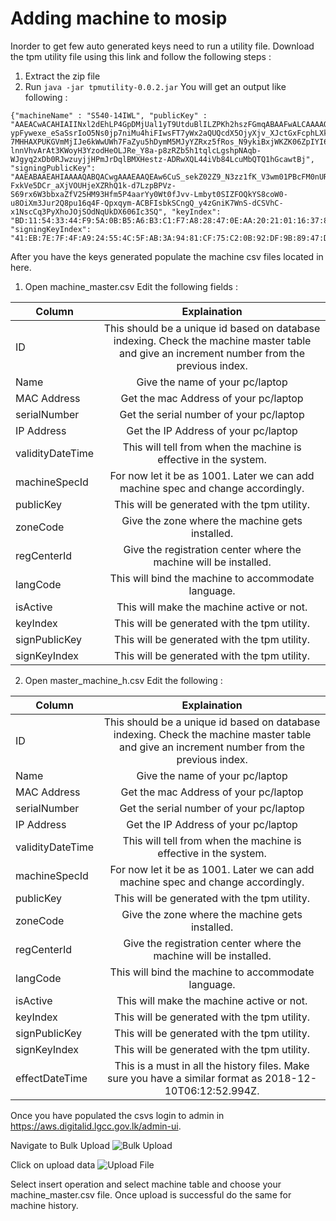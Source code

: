 # Adding machine to mosip

Inorder to get few auto generated keys need to run a utility file. Download the tpm utility file using this link and follow the following steps : 
 1. Extract the zip file
 2. Run ``` java -jar tpmutility-0.0.2.jar ```
You will get an output like following : 
``` 
{"machineName" : "S540-14IWL", "publicKey" : "AAEACwACAHIAIINxl2dEhLP4GpDMjUal1yT9UtduBlILZPKh2hszFGmqABAAFwALCAAAAQABAQDiSa_AdVmDrj-ypFywexe_eSaSsrIoO5Ns0jp7niMu4hiFIwsFT7yWx2aQUQcdX5OjyXjv_XJctGxFcphLXke5fwAoW6BsbeM__1Mlhq9YvdMKlwMjhKcd-7MHHAXPUKGVmMjIJe6kWwUWh7FaZyu5hDymM5MJyYZRxz5fRos_N9ykiBxjWKZK06ZpIYI6Tj9rUNZ6HAdbJH2RmBHuO0knpbXdB-lnnVhvArAt3KWoyH3YzodHeOLJRe_Y8a-p8zRZb5h1tqlcLgshpNAqb-WJgyq2xDb0RJwzuyjjHPmJrDqlBMXHestz-ADRwXQL44iVb84LcuMbQTQ1hGcawtBj", "signingPublicKey": "AAEABAAEAHIAAAAQABQACwgAAAEAAQEAw6CuS_sekZ02Z9_N3zz1fK_V3wm01PBcFM0nURerczjO2wqIxfmXpQQql3_S819nj_MwtkZ8K2ja0MRUJzJrmmbgBreFIGTa7Zhl9uAdzKghAA5hEaXV1YcxIl8m72vZpVX_dgqYzU8dccfRChsA-FxkVe5DCr_aXjVOUHjeXZRhQ1k-d7LzpBPVz-S69rx6W3bbxaZfV25HM93Hfm5P4aarYy0Wt0fJvv-Lmbyt0SIZFOQkYS8coW0-u8OiXm3Jur2Q8pu16q4F-Qpxqym-ACBFIsbkSCngQ_y4zGniK7WnS-dCSVhC-x1NscCq3PyXhoJOjSOdNqUkDX606Ic3SQ", "keyIndex": "BD:11:54:33:44:F9:5A:0B:B5:A6:B3:C1:F7:A8:28:47:0E:AA:20:21:01:16:37:89:D1:9C:8D:EC:96:5D:F5:A6", "signingKeyIndex": "41:EB:7E:7F:4F:A9:24:55:4C:5F:AB:3A:94:81:CF:75:C2:0B:92:DF:9B:89:47:D1:AD:B0:84:7A:F7:65:6A:88"}
```

After you have the keys generated populate the machine csv files located in here.
1. Open machine_master.csv
Edit the following fields : 

| Column        | Explaination           |
| ------------- |:-------------:|
| ID       | This should be a unique id based on database indexing. Check the machine master table and give an increment number from the previous index.
| Name |Give the name of your pc/laptop |
|MAC Address      | Get the mac Address of your pc/laptop      |
| serialNumber | Get the serial number of your pc/laptop      |
| IP Address | Get the IP Address of your pc/laptop      |
| validityDateTime | This will tell from when the machine is effective in the system.      |
| machineSpecId | For now let it be as 1001. Later we can add machine spec and change accordingly.      |
| publicKey | This will be generated with the tpm utility.    |
| zoneCode | Give the zone where the machine gets installed.      |
| regCenterId | Give the registration center where the machine will be installed.      |
| langCode | This will bind the machine to accommodate  language.     |
| isActive | This will make the machine active or not.    |
| keyIndex | This will be generated with the tpm utility.     |
| signPublicKey |This will be generated with the tpm utility.     |
| signKeyIndex | This will be generated with the tpm utility.   |

2. Open master_machine_h.csv
 Edit the following : 

| Column        | Explaination           |
| ------------- |:-------------:|
| ID       | This should be a unique id based on database indexing. Check the machine master table and give an increment number from the previous index.
| Name |Give the name of your pc/laptop |
|MAC Address      | Get the mac Address of your pc/laptop      |
| serialNumber | Get the serial number of your pc/laptop      |
| IP Address | Get the IP Address of your pc/laptop      |
| validityDateTime | This will tell from when the machine is effective in the system.      |
| machineSpecId | For now let it be as 1001. Later we can add machine spec and change accordingly.      |
| publicKey | This will be generated with the tpm utility.    |
| zoneCode | Give the zone where the machine gets installed.      |
| regCenterId | Give the registration center where the machine will be installed.      |
| langCode | This will bind the machine to accommodate  language.     |
| isActive | This will make the machine active or not.    |
| keyIndex | This will be generated with the tpm utility.     |
| signPublicKey |This will be generated with the tpm utility.     |
| signKeyIndex | This will be generated with the tpm utility.   |
| effectDateTime | This is a must in all the history files. Make sure you have a similar format as 2018-12-10T06:12:52.994Z. |

                                   
                               
Once you have populated the csvs login to admin in https://aws.digitalid.lgcc.gov.lk/admin-ui. 

Navigate to Bulk Upload
![Bulk Upload](https://github.com/ICTASL/UDI-poc/blob/master/documentations/local_setup_guide/registration-client/configuration_dialog.JPG)


Click on upload data
![Upload File](https://github.com/ICTASL/UDI-poc/blob/master/documentations/local_setup_guide/registration-client/configuration_dialog.JPG)


Select insert operation and select machine table and choose your machine_master.csv file.
Once upload is successful do the same for machine history. 
